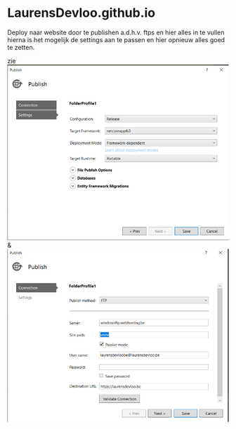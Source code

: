 # LaurensDevloo.github.io

Deploy naar website door te publishen a.d.h.v. ftps en hier alles in te vullen hierna is het mogelijk de settings aan te passen en hier opnieuw alles goed te zetten. 

zie ![setting](./hwto/settings_connections.png) & ![connection](./hwto/settings.png)